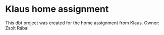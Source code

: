 # Klaus home assignment

This dbt project was created for the home assignment from Klaus.
Owner: Zsolt Rábai